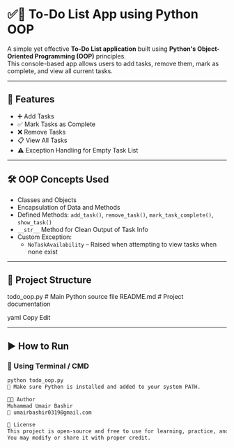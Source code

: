 # ✅📝 **To-Do List App using Python OOP**

A simple yet effective **To-Do List application** built using **Python's Object-Oriented Programming (OOP)** principles.  
This console-based app allows users to add tasks, remove them, mark as complete, and view all current tasks.

---

## 🧠 Features

- ➕ Add Tasks  
- ✅ Mark Tasks as Complete  
- ❌ Remove Tasks  
- 📋 View All Tasks  
- ⚠️ Exception Handling for Empty Task List

---

## 🛠️ OOP Concepts Used

- Classes and Objects  
- Encapsulation of Data and Methods  
- Defined Methods: `add_task()`, `remove_task()`, `mark_task_complete()`, `show_task()`  
- `__str__` Method for Clean Output of Task Info  
- Custom Exception:  
  - `NoTaskAvailability` – Raised when attempting to view tasks when none exist

---

## 🧱 Project Structure

todo_oop.py # Main Python source file
README.md # Project documentation

yaml
Copy
Edit

---

## ▶️ How to Run

### 🔹 Using Terminal / CMD
```bash
python todo_oop.py
📝 Make sure Python is installed and added to your system PATH.

👨‍💻 Author
Muhammad Umair Bashir
📧 umairbashir0319@gmail.com

🪪 License
This project is open-source and free to use for learning, practice, and personal projects.
You may modify or share it with proper credit.
